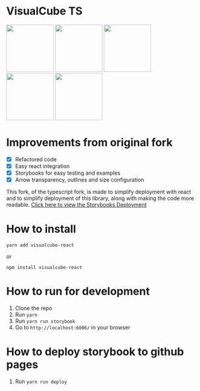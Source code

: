 # VisualCube TS
<p float="left">
  <img src="https://raw.githubusercontent.com/tdecker91/visualcube/master/assets/default.png" width="125" />
  <img src="https://raw.githubusercontent.com/tdecker91/visualcube/master/assets/scramble.png" width="125" />
  <img src="https://raw.githubusercontent.com/tdecker91/visualcube/master/assets/plan.png" width="125" />
  <img src="https://raw.githubusercontent.com/tdecker91/visualcube/master/assets/opacity.png" width="125" />
  <img src="https://raw.githubusercontent.com/tdecker91/visualcube/master/assets/arrows.png" width="125" />
</p>

# Improvements from original fork

  - [x] Refactored code
  - [x] Easy react integration
  - [x] Storybooks for easy testing and examples
  - [x] Arrow transparency, outlines and size configuration

This fork, of the typescript fork, is made to simplify deployment with react and to simplify deployment of this library, along with making the code more readable.
[Click here to view the Storybooks Deployment](https://acorn221.github.io/visualcube-react/)

# How to install

    yarn add visualcube-react

  or

    npm install visualcube-react

# How to run for development

  1. Clone the repo
  2. Run `yarn`
  3. Run `yarn run storybook`
  4. Go to `http://localhost:6006/` in your browser

# How to deploy storybook to github pages

  1. Run `yarn run deploy`